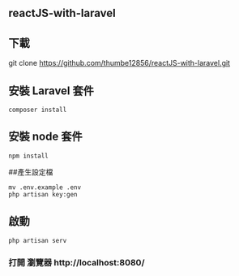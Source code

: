 ## reactJS-with-laravel

## 下載

git clone https://github.com/thumbe12856/reactJS-with-laravel.git

## 安裝 Laravel 套件
```
composer install
```
## 安裝 node 套件
```
npm install
```
##產生設定檔

```
mv .env.example .env
php artisan key:gen
```

## 啟動

```
php artisan serv
```

### 打開 瀏覽器 http://localhost:8080/
